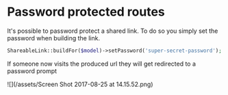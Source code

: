 # Password protected routes

It's possible to password protect a shared link. To do so you simply set the password when building the link.

```php
ShareableLink::buildFor($model)->setPassword('super-secret-password');
```

If someone now visits the produced url they will get redirected to a password prompt

![](/assets/Screen Shot 2017-08-25 at 14.15.52.png)

